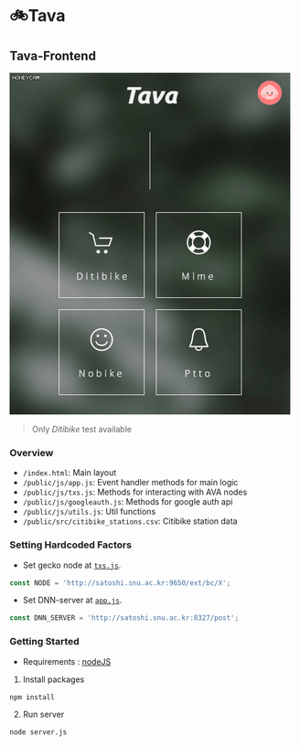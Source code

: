 # :bike:Tava
## Tava-Frontend
![](images/preview.gif)
> Only *Ditibike* test available

### Overview
* `/index.html`: Main layout
* `/public/js/app.js`: Event handler methods for main logic
* `/public/js/txs.js`: Methods for interacting with AVA nodes
* `/public/js/googleauth.js`: Methods for google auth api
* `/public/js/utils.js`: Util functions
* `/public/src/citibike_stations.csv`: Citibike station data

### Setting Hardcoded Factors

* Set gecko node at [`txs.js`](https://github.com/t-ava/tava-frontend/blob/66a17e550e5ca30b5047898738a95dd6d5a34314/frontend/public/js/txs.js#L15).

```javascript
const NODE = 'http://satoshi.snu.ac.kr:9650/ext/bc/X';
```

* Set DNN-server at [`app.js`](https://github.com/t-ava/tava-frontend/blob/66a17e550e5ca30b5047898738a95dd6d5a34314/frontend/public/js/app.js#L17).

```javascript
const DNN_SERVER = 'http://satoshi.snu.ac.kr:8327/post';
```

### Getting Started
* Requirements : [nodeJS](https://nodejs.org/en/download/)

1. Install packages
```
npm install
```

2. Run server
```
node server.js
```
